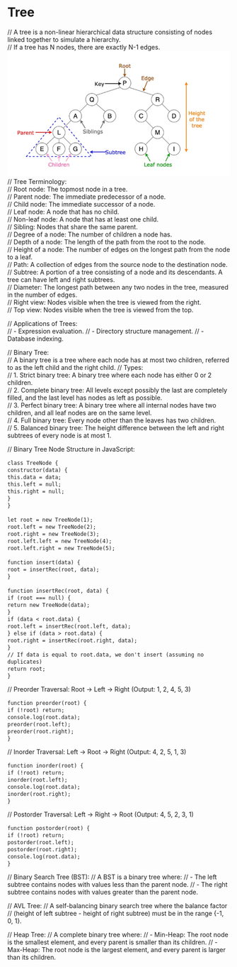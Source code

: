 # Tree

// A tree is a non-linear hierarchical data structure consisting of nodes linked together to simulate a hierarchy.<br>
// If a tree has N nodes, there are exactly N-1 edges.<br>
![Dynamic Programming](./img/tree.png)
// Tree Terminology:<br>
// Root node: The topmost node in a tree.<br>
// Parent node: The immediate predecessor of a node.<br>
// Child node: The immediate successor of a node.<br>
// Leaf node: A node that has no child.<br>
// Non-leaf node: A node that has at least one child.<br>
// Sibling: Nodes that share the same parent.<br>
// Degree of a node: The number of children a node has.<br>
// Depth of a node: The length of the path from the root to the node.<br>
// Height of a node: The number of edges on the longest path from the node to a leaf.<br>
// Path: A collection of edges from the source node to the destination node.<br>
// Subtree: A portion of a tree consisting of a node and its descendants. A tree can have left and right subtrees.<br>
// Diameter: The longest path between any two nodes in the tree, measured in the number of edges.<br>
// Right view: Nodes visible when the tree is viewed from the right.<br>
// Top view: Nodes visible when the tree is viewed from the top.<br>

// Applications of Trees:<br>
// - Expression evaluation.
// - Directory structure management.
// - Database indexing.

// Binary Tree:<br>
// A binary tree is a tree where each node has at most two children, referred to as the left child and the right child.
// Types:<br>
// 1. Strict binary tree: A binary tree where each node has either 0 or 2 children.<br>
// 2. Complete binary tree: All levels except possibly the last are completely filled, and the last level has nodes as left as possible.<br>
// 3. Perfect binary tree: A binary tree where all internal nodes have two children, and all leaf nodes are on the same level.<br>
// 4. Full binary tree: Every node other than the leaves has two children.<br>
// 5. Balanced binary tree: The height difference between the left and right subtrees of every node is at most 1.<br>

// Binary Tree Node Structure in JavaScript:

```
class TreeNode {
constructor(data) {
this.data = data;
this.left = null;
this.right = null;
}
}

let root = new TreeNode(1);
root.left = new TreeNode(2);
root.right = new TreeNode(3);
root.left.left = new TreeNode(4);
root.left.right = new TreeNode(5);

function insert(data) {
root = insertRec(root, data);
}

function insertRec(root, data) {
if (root === null) {
return new TreeNode(data);
}
if (data < root.data) {
root.left = insertRec(root.left, data);
} else if (data > root.data) {
root.right = insertRec(root.right, data);
}
// If data is equal to root.data, we don't insert (assuming no duplicates)
return root;
}
```

// Preorder Traversal: Root -> Left -> Right (Output: 1, 2, 4, 5, 3)

```
function preorder(root) {
if (!root) return;
console.log(root.data);
preorder(root.left);
preorder(root.right);
}
```

// Inorder Traversal: Left -> Root -> Right (Output: 4, 2, 5, 1, 3)

```
function inorder(root) {
if (!root) return;
inorder(root.left);
console.log(root.data);
inorder(root.right);
}
```

// Postorder Traversal: Left -> Right -> Root (Output: 4, 5, 2, 3, 1)

```
function postorder(root) {
if (!root) return;
postorder(root.left);
postorder(root.right);
console.log(root.data);
}
```

// Binary Search Tree (BST):
// A BST is a binary tree where:
// - The left subtree contains nodes with values less than the parent node.
// - The right subtree contains nodes with values greater than the parent node.

// AVL Tree:
// A self-balancing binary search tree where the balance factor
// (height of left subtree - height of right subtree) must be in the range {-1, 0, 1}.

// Heap Tree:
// A complete binary tree where:
// - Min-Heap: The root node is the smallest element, and every parent is smaller than its children.
// - Max-Heap: The root node is the largest element, and every parent is larger than its children.
